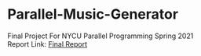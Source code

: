 # Parallel-Music-Generator
Final Project For NYCU Parallel Programming Spring 2021   
Report Link: [Final Report](https://github.com/Chang-Chia-Chi/Parallel-Music-Generator/blob/main/Final_Parallel_Programming_Report.pdf)
